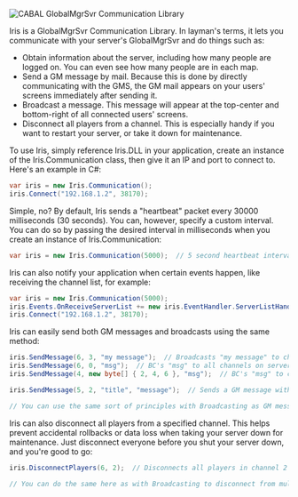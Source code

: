 ![CABAL GlobalMgrSvr Communication Library](http://i35.tinypic.com/21bjiur.png "Logo")

Iris is a GlobalMgrSvr Communication Library.  In layman's terms, it lets you communicate with your server's GlobalMgrSvr and do things such as:
* Obtain information about the server, including how many people are logged on.  You can even see how many people are in each map.
* Send a GM message by mail.  Because this is done by directly communicating with the GMS, the GM mail appears on your users' screens immediately after sending it.
* Broadcast a message.  This message will appear at the top-center and bottom-right of all connected users' screens.
* Disconnect all players from a channel.  This is especially handy if you want to restart your server, or take it down for maintenance.

To use Iris, simply reference Iris.DLL in your application, create an instance of the Iris.Communication class, then give it an IP and port to connect to.  Here's an example in C#:

```csharp
var iris = new Iris.Communication();
iris.Connect("192.168.1.2", 38170);
```

Simple, no?  By default, Iris sends a "heartbeat" packet every 30000 milliseconds (30 seconds).  You can, however, specify a custom interval.  You can do so by passing the desired interval in milliseconds when you create an instance of Iris.Communication:

```csharp
var iris = new Iris.Communication(5000);  // 5 second heartbeat interval
```

Iris can also notify your application when certain events happen, like receiving the channel list, for example:

```csharp
var iris = new Iris.Communication(5000);
iris.Events.OnReceiveServerList += new iris.EventHandler.ServerListHandler(myApp_OnReceiveServerList);
iris.Connect("192.168.1.2", 38170);
```

Iris can easily send both GM messages and broadcasts using the same method:

```csharp
iris.SendMessage(6, 3, "my message");  // Broadcasts "my message" to channel 3 on server 6.
iris.SendMessage(6, 0, "msg");  // BC's "msg" to all channels on server 6.
iris.SendMessage(4, new byte[] { 2, 4, 6 }, "msg");  // BC's "msg" to channels 2, 4, and 6 on server 4.

iris.SendMessage(5, 2, "title", "message");  // Sends a GM message with the title "title", and containing the message "message" to channel 2 on server 5.

// You can use the same sort of principles with Broadcasting as GM messages to send messages to multiple/all channels.
```

Iris can also disconnect all players from a specified channel.  This helps prevent accidental rollbacks or data loss when taking your server down for maintenance.  Just disconnect everyone before you shut your server down, and you're good to go:

```csharp
iris.DisconnectPlayers(6, 2);  // Disconnects all players in channel 2 on server 6.

// You can do the same here as with Broadcasting to disconnect from multiple channels.
```